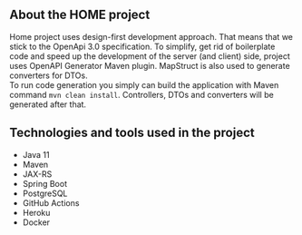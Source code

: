 ## About the HOME project
Home project uses design-first development approach.
That means that we stick to the OpenApi 3.0 specification.
To simplify, get rid of boilerplate code and speed up the development of the server (and client) side, project uses OpenAPI Generator Maven plugin.
MapStruct is also used to generate converters for DTOs.  
To run code generation you simply can build the application with Maven command `mvn clean install`.
Controllers, DTOs and converters will be generated after that. 

## Technologies and tools used in the project
- Java 11
- Maven
- JAX-RS
- Spring Boot
- PostgreSQL
- GitHub Actions
- Heroku
- Docker
